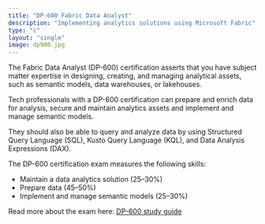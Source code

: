 ```yaml
---
title: "DP-600 Fabric Data Analyst"
description: "Implementing analytics solutions using Microsoft Fabric"
type: "c"
layout: "single"
image: dp900.jpg
---
```

The Fabric Data Analyst (DP-600) certification asserts that you have subject matter expertise in designing, creating, and managing analytical assets, such as semantic models, data warehouses, or lakehouses.

Tech professionals with a DP-600 certification can prepare and enrich data for analysis, secure and maintain analytics assets and implement and manage semantic models.

They should also be able to query and analyze data by using Structured Query Language (SQL), Kusto Query Language (KQL), and Data Analysis Expressions (DAX).

The DP-600 certification exam measures the following skills:

- Maintain a data analytics solution (25–30%)
- Prepare data (45–50%)
- Implement and manage semantic models (25–30%)

Read more about the exam here: [DP-600 study guide](https://learn.microsoft.com/en-us/credentials/certifications/resources/study-guides/dp-600)
